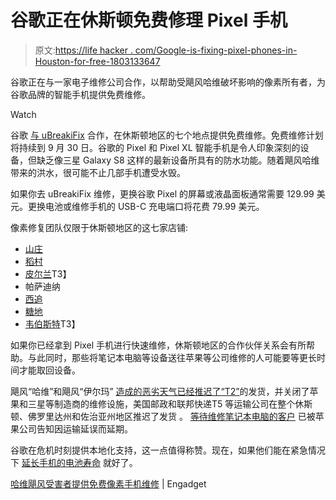 # 谷歌正在休斯顿免费修理 Pixel 手机

> 原文:[https://life hacker . com/Google-is-fixing-pixel-phones-in-Houston-for-free-1803133647](https://lifehacker.com/google-is-fixing-pixel-phones-in-houston-for-free-1803133647)

谷歌正在与一家电子维修公司合作，以帮助受飓风哈维破坏影响的像素所有者，为谷歌品牌的智能手机提供免费维修。

Watch

谷歌 [与 uBreakiFix](https://www.ubreakifix.com/blog/free-houston-google-pixel-repairs) 合作，在休斯顿地区的七个地点提供免费维修。免费维修计划将持续到 9 月 30 日。谷歌的 Pixel 和 Pixel XL 智能手机是令人印象深刻的设备，但缺乏像三星 Galaxy S8 这样的最新设备所具有的防水功能。随着飓风哈维带来的洪水，很可能不止几部手机遭受水毁。

如果你去 uBreakiFix 维修，更换谷歌 Pixel 的屏幕或液晶面板通常需要 129.99 美元。更换电池或维修手机的 USB-C 充电端口将花费 79.99 美元。

像素修复团队仅限于休斯顿地区的这七家店铺:

*   [山庄](https://www.ubreakifix.com/locations/theheights)
*   [稻村](https://www.ubreakifix.com/locations/ricevillage)
*   [皮尔兰](https://www.ubreakifix.com/locations/pearland)T3】
*   帕萨迪纳
*   [西追](https://www.ubreakifix.com/locations/westchase)
*   [糖地](https://www.ubreakifix.com/locations/sugarland)
*   [韦伯斯特](https://www.ubreakifix.com/locations/webster)T3】

如果你已经拿到 Pixel 手机进行快速维修，休斯顿地区的合作伙伴关系会有所帮助。与此同时，那些将笔记本电脑等设备送往苹果等公司维修的人可能要等更长时间才能取回设备。

飓风“哈维”和飓风“伊尔玛” [造成的恶劣天气已经推迟了“T2”](https://www.macrumors.com/2017/08/30/apple-delayed-repairs-houston-hurricane-harvey/)的发货，并关闭了苹果和三星等制造商的维修设施，美国邮政和联邦快递T5 等运输公司在整个休斯顿、佛罗里达州和佐治亚州地区推迟了发货 。 [等待维修笔记本电脑的客户](https://www.reddit.com/r/apple/comments/6wu8wp/psa_ups_fedex_and_the_united_states_post_office/) 已被苹果公司告知因运输延误而延期。

谷歌在危机时刻提供本地化支持，这一点值得称赞。现在，如果他们能在紧急情况下 [延长手机的电池寿命](http://jalopnik.com/teslas-hurricane-irma-update-taps-into-our-deepest-fear-1803081731) 就好了。

[哈维飓风受害者提供免费像素手机维修](https://www.engadget.com/2017/09/11/hurricane-harvey-google-pixel-free-repairs/) | Engadget